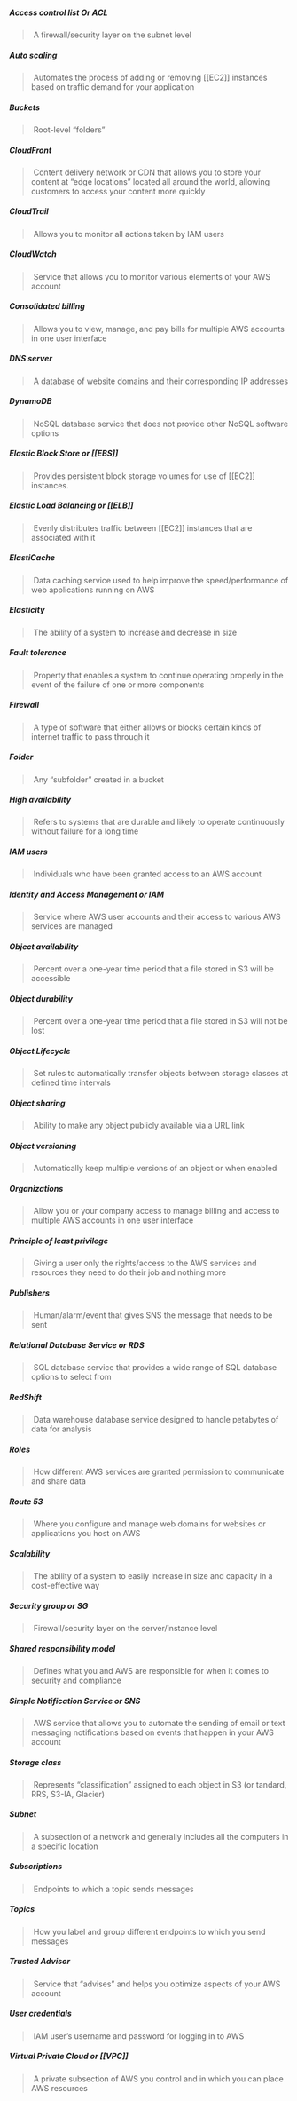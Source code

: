 #####  Access control list Or ACL
> A firewall/security layer on the subnet level
#####  Auto scaling
> Automates the process of adding or removing [[EC2]] instances based on traffic demand for your application
#####  Buckets
> Root-level “folders”
#####  CloudFront
> Content delivery network or CDN that allows you to store your content at “edge locations” located all around the world, allowing customers to access your content more quickly
#####  CloudTrail
> Allows you to monitor all actions taken by IAM users
#####  CloudWatch
> Service that allows you to monitor various elements of your AWS account
#####  Consolidated billing
> Allows you to view, manage, and pay bills for multiple AWS accounts in one user interface
#####  DNS server
> A database of website domains and their corresponding IP addresses
#####  DynamoDB
> NoSQL database service that does not provide other NoSQL software options
#####  Elastic Block Store or [[EBS]]
> Provides persistent block storage volumes for use of [[EC2]] instances.
#####  Elastic Load Balancing or [[ELB]]
> Evenly distributes traffic between [[EC2]] instances that are associated with it
#####  ElastiCache
> Data caching service used to help improve the speed/performance of web applications running on AWS
#####  Elasticity
> The ability of a system to increase and decrease in size
#####  Fault tolerance
> Property that enables a system to continue operating properly in the event of the failure of one or more components
#####  Firewall
> A type of software that either allows or blocks certain kinds of internet traffic to pass through it
#####  Folder
> Any “subfolder” created in a bucket
#####  High availability
> Refers to systems that are durable and likely to operate continuously without failure for a long time
#####  IAM users
> Individuals who have been granted access to an AWS account
#####  Identity and Access Management or IAM
> Service where AWS user accounts and their access to various AWS services are managed
> 
#####  Object availability
> Percent over a one-year time period that a file stored in S3 will be accessible
#####  Object durability
> Percent over a one-year time period that a file stored in S3 will not be lost
#####  Object Lifecycle
> Set rules to automatically transfer objects between storage classes at defined time intervals
#####  Object sharing
> Ability to make any object publicly available via a URL link
#####  Object versioning
> Automatically keep multiple versions of an object or when enabled
#####  Organizations
> Allow you or your company access to manage billing and access to multiple AWS accounts in one user interface
#####  Principle of least privilege
> Giving a user only the rights/access to the AWS services and resources they need to do their job and nothing more
#####  Publishers
> Human/alarm/event that gives SNS the message that needs to be sent
#####  Relational Database Service or RDS
> SQL database service that provides a wide range of SQL database options to select from
#####  RedShift
> Data warehouse database service designed to handle petabytes of data for analysis
#####  Roles
> How different AWS services are granted permission to communicate and share data
#####  Route 53
> Where you configure and manage web domains for websites or applications you host on AWS
#####  Scalability
> The ability of a system to easily increase in size and capacity in a cost-effective way
#####  Security group or SG
> Firewall/security layer on the server/instance level
#####  Shared responsibility model
> Defines what you and AWS are responsible for when it comes to security and compliance
#####  Simple Notification Service or SNS
> AWS service that allows you to automate the sending of email or text messaging notifications based on events that happen in your AWS account

#####  Storage class
> Represents “classification” assigned to each object in S3 (or tandard, RRS, S3-IA, Glacier)
#####  Subnet
> A subsection of a network and generally includes all the computers in a specific location
#####  Subscriptions
> Endpoints to which a topic sends messages
#####  Topics
> How you label and group different endpoints to which you send messages
#####  Trusted Advisor
> Service that “advises” and helps you optimize aspects of your AWS account
#####  User credentials
> IAM user’s username and password for logging in to AWS
#####  Virtual Private Cloud or [[VPC]]
> A private subsection of AWS you control and in which you can place AWS resources